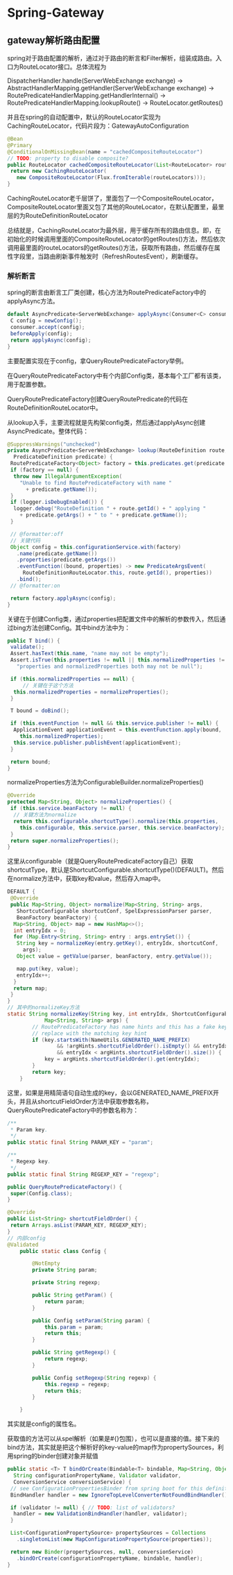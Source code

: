 # Spring-Gateway

## gateway解析路由配置

spring对于路由配置的解析，通过对于路由的断言和Filter解析，组装成路由。入口为RouteLocator接口。总体流程为

DispatcherHandler.handle(ServerWebExchange exchange) -> AbstractHandlerMapping.getHandler(ServerWebExchange exchange) -> RoutePredicateHandlerMapping.getHandlerInternal() -> RoutePredicateHandlerMapping.lookupRoute() -> RouteLocator.getRoutes()

并且在spring的自动配置中，默认的RouteLocator实现为CachingRouteLocator，代码片段为：GatewayAutoConfiguration

```java
@Bean
@Primary
@ConditionalOnMissingBean(name = "cachedCompositeRouteLocator")
// TODO: property to disable composite?
public RouteLocator cachedCompositeRouteLocator(List<RouteLocator> routeLocators) {
 return new CachingRouteLocator(
   new CompositeRouteLocator(Flux.fromIterable(routeLocators)));
}
```

CachingRouteLocator老千层饼了，里面包了一个CompositeRouteLocator，CompositeRouteLocator里面又包了其他的RouteLocator，在默认配置里，最里层的为RouteDefinitionRouteLocator

总结就是，CachingRouteLocator为最外层，用于缓存所有的路由信息。即，在初始化的时候调用里面的CompositeRouteLocator的getRoutes()方法，然后依次调用最里面的routeLocators的getRoutes()方法，获取所有路由，然后缓存在属性字段里，当路由刷新事件触发时（RefreshRoutesEvent），刷新缓存。

### 解析断言

spring的断言由断言工厂类创建，核心方法为RoutePredicateFactory中的applyAsync方法。

```java
default AsyncPredicate<ServerWebExchange> applyAsync(Consumer<C> consumer) {
 C config = newConfig();
 consumer.accept(config);
 beforeApply(config);
 return applyAsync(config);
}
```

主要配置实现在于config，拿QueryRoutePredicateFactory举例。

在QueryRoutePredicateFactory中有个内部Config类，基本每个工厂都有该类，用于配置参数。

QueryRoutePredicateFactory创建QueryRoutePredicate的代码在RouteDefinitionRouteLocator中。

从lookup入手，主要流程就是先构架config类，然后通过applyAsync创建AsyncPredicate。整体代码：

```java
@SuppressWarnings("unchecked")
private AsyncPredicate<ServerWebExchange> lookup(RouteDefinition route,
  PredicateDefinition predicate) {
 RoutePredicateFactory<Object> factory = this.predicates.get(predicate.getName());
 if (factory == null) {
  throw new IllegalArgumentException(
    "Unable to find RoutePredicateFactory with name "
      + predicate.getName());
 }
 if (logger.isDebugEnabled()) {
  logger.debug("RouteDefinition " + route.getId() + " applying "
    + predicate.getArgs() + " to " + predicate.getName());
 }

 // @formatter:off
 // 关键代码
 Object config = this.configurationService.with(factory)
   .name(predicate.getName())
   .properties(predicate.getArgs())
   .eventFunction((bound, properties) -> new PredicateArgsEvent(
     RouteDefinitionRouteLocator.this, route.getId(), properties))
   .bind();
 // @formatter:on

 return factory.applyAsync(config);
}
```

关键在于创建Config类，通过properties把配置文件中的解析的参数传入，然后通过bing方法创建Config。其中bind方法中为：

```java
public T bind() {
 validate();
 Assert.hasText(this.name, "name may not be empty");
 Assert.isTrue(this.properties != null || this.normalizedProperties != null,
   "properties and normalizedProperties both may not be null");

 if (this.normalizedProperties == null) {
     // 关键在于这个方法
  this.normalizedProperties = normalizeProperties();
 }

 T bound = doBind();

 if (this.eventFunction != null && this.service.publisher != null) {
  ApplicationEvent applicationEvent = this.eventFunction.apply(bound,
    this.normalizedProperties);
  this.service.publisher.publishEvent(applicationEvent);
 }

 return bound;
}
```

normalizeProperties方法为ConfigurableBuilder.normalizeProperties()

```java
@Override
protected Map<String, Object> normalizeProperties() {
 if (this.service.beanFactory != null) {
  // 关键方法为normalize
  return this.configurable.shortcutType().normalize(this.properties,
    this.configurable, this.service.parser, this.service.beanFactory);
 }
 return super.normalizeProperties();
}
```

这里从configurable（就是QueryRoutePredicateFactory自己）获取shortcutType，默认是ShortcutConfigurable.shortcutType()(DEFAULT)。然后在normalize方法中，获取key和value，然后存入map中。

```java
DEFAULT {
 @Override
 public Map<String, Object> normalize(Map<String, String> args,
   ShortcutConfigurable shortcutConf, SpelExpressionParser parser,
   BeanFactory beanFactory) {
  Map<String, Object> map = new HashMap<>();
  int entryIdx = 0;
  for (Map.Entry<String, String> entry : args.entrySet()) {
   String key = normalizeKey(entry.getKey(), entryIdx, shortcutConf,
     args);
   Object value = getValue(parser, beanFactory, entry.getValue());

   map.put(key, value);
   entryIdx++;
  }
  return map;
 }
}
// 其中的normalizeKey方法
static String normalizeKey(String key, int entryIdx, ShortcutConfigurable argHints,
			Map<String, String> args) {
		// RoutePredicateFactory has name hints and this has a fake key name
		// replace with the matching key hint
		if (key.startsWith(NameUtils.GENERATED_NAME_PREFIX)
				&& !argHints.shortcutFieldOrder().isEmpty() && entryIdx < args.size()
				&& entryIdx < argHints.shortcutFieldOrder().size()) {
			key = argHints.shortcutFieldOrder().get(entryIdx);
		}
		return key;
	}
```

这里，如果是用精简语句自动生成的key，会以GENERATED_NAME_PREFIX开头，并且从shortcutFieldOrder方法中获取参数名称，QueryRoutePredicateFactory中的参数名称为：

```java
/**
 * Param key.
 */
public static final String PARAM_KEY = "param";

/**
 * Regexp key.
 */
public static final String REGEXP_KEY = "regexp";

public QueryRoutePredicateFactory() {
 super(Config.class);
}

@Override
public List<String> shortcutFieldOrder() {
 return Arrays.asList(PARAM_KEY, REGEXP_KEY);
}
// 内部config
@Validated
	public static class Config {

		@NotEmpty
		private String param;

		private String regexp;

		public String getParam() {
			return param;
		}

		public Config setParam(String param) {
			this.param = param;
			return this;
		}

		public String getRegexp() {
			return regexp;
		}

		public Config setRegexp(String regexp) {
			this.regexp = regexp;
			return this;
		}

	}
```

其实就是config的属性名。

获取值的方法可以从spel解析（如果是#{}包围），也可以是直接的值。接下来的bind方法，其实就是把这个解析好的key-value的map作为propertySources，利用spring的binder创建对象并赋值

```java
public static <T> T bindOrCreate(Bindable<T> bindable, Map<String, Object> properties,
  String configurationPropertyName, Validator validator,
  ConversionService conversionService) {
 // see ConfigurationPropertiesBinder from spring boot for this definition.
 BindHandler handler = new IgnoreTopLevelConverterNotFoundBindHandler();

 if (validator != null) { // TODO: list of validators?
  handler = new ValidationBindHandler(handler, validator);
 }

 List<ConfigurationPropertySource> propertySources = Collections
   .singletonList(new MapConfigurationPropertySource(properties));

 return new Binder(propertySources, null, conversionService)
   .bindOrCreate(configurationPropertyName, bindable, handler);
}
```

